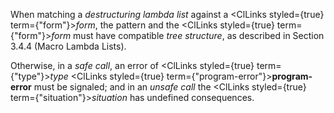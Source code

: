  



When matching a *destructuring lambda list* against a <ClLinks styled={true} term={"form"}><i>form</i></ClLinks>, the pattern and the <ClLinks styled={true} term={"form"}><i>form</i></ClLinks> must have compatible *tree structure*, as described in Section 3.4.4 (Macro Lambda Lists). 



Otherwise, in a *safe call*, an error of <ClLinks styled={true} term={"type"}><i>type</i></ClLinks> <ClLinks styled={true} term={"program-error"}><b>program-error</b></ClLinks> must be signaled; and in an *unsafe call* the <ClLinks styled={true} term={"situation"}><i>situation</i></ClLinks> has undefined consequences. 



